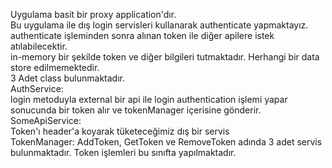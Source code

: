 Uygulama basit bir proxy application'dır. </br>
Bu uygulama ile dış login servisleri kullanarak authenticate yapmaktayız. </br>
authenticate işleminden sonra alınan token ile diğer apilere istek atılabilecektir. </br>
in-memory bir şekilde token ve diğer bilgileri tutmaktadır. Herhangi bir data store edilmemektedir. </br>
3 Adet class bulunmaktadır. </br>
AuthService: </br>
  login metoduyla external bir api ile login authentication işlemi yapar sonucunda bir token alır ve tokenManager içerisine gönderir. </br>
SomeApiService: </br>
  Token'ı header'a koyarak tüketeceğimiz dış bir servis </br>
TokenManager: AddToken, GetToken ve RemoveToken adında 3 adet servis bulunmaktadır. Token işlemleri bu sınıfta yapılmaktadır. </br>

